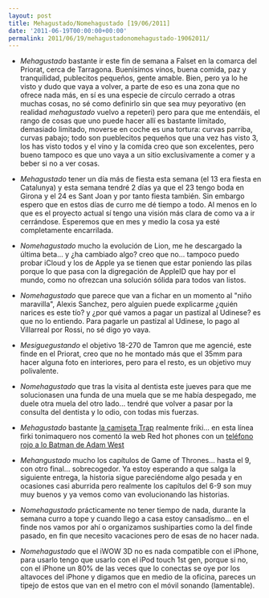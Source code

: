 ```yaml
---
layout: post
title: Mehagustado/Nomehagustado [19/06/2011]
date: '2011-06-19T00:00:00+00:00'
permalink: 2011/06/19/mehagustadonomehagustado-19062011/
---
```

- *Mehagustado* bastante ir este fin de semana a Falset en la comarca del Priorat, cerca de Tarragona. Buenísimos vinos, buena comida, paz y tranquilidad, publecitos pequeños, gente amable. Bien, pero ya lo he visto y dudo que vaya a volver, a parte de eso es una zona que no ofrece nada más, en sí es una especie de círculo cerrado a otras muchas cosas, no sé como definirlo sin que sea muy peyorativo (en realidad *mehagustado* vuelvo a repeteri) pero para que me entendáis, el rango de cosas que uno puede hacer allí es bastante limitado, demasiado limitado, moverse en coche es una tortura: curvas parriba, curvas pabajo; todo son pueblecitos pequeños que una vez has visto 3, los has visto todos y el vino y la comida creo que son excelentes, pero bueno tampoco es que uno vaya a un sitio exclusivamente a comer y a beber si no a ver cosas.

- *Mehagustado* tener un día más de fiesta esta semana (el 13 era fiesta en Catalunya) y esta semana tendré 2 días ya que el 23 tengo boda en Girona y el 24 es Sant Joan y por tanto fiesta también. Sin embargo espero que en estos días de curro me dé tiempo a todo. Al menos en lo que es el proyecto actual sí tengo una visión más clara de como va a ir cerrándose. Esperemos que en mes y medio la cosa ya esté completamente encarrilada.

- *Nomehagustado* mucho la evolución de Lion, me he descargado la última beta... y ¿ha cambiado algo? creo que no... tampoco puedo probar iCloud y los de Apple ya se tienen que estar poniendo las pilas porque lo que pasa con la digregación de AppleID que hay por el mundo, como no ofrezcan una solución sólida para todos van listos.

- *Nomehagustado* que parece que van a fichar en un momento al "niño maravilla", Alexis Sanchez, pero alguien puede explicarme ¿quién narices es este tío? y ¿por qué vamos a pagar un pastizal al Udinese? es que no lo entiendo. Para pagarle un pastizal al Udinese, lo pago al Villarreal por Rossi, no sé digo yo vaya.

- *Mesiguegustando* el objetivo 18-270 de Tamron que me agencié, este finde en el Priorat, creo que no he montado más que el 35mm para hacer alguna foto en interiores, pero para el resto, es un objetivo muy polivalente.

- *Nomehagustado* que tras la visita al dentista este jueves para que me solucionasen una funda de una muela que se me había despegado, me duele otra muela del otro lado... tendré que volver a pasar por la consulta del dentista y lo odio, con todas mis fuerzas.

- *Mehagustado* bastante [la camiseta Trap](http://www.604republic.com/prod/trap_t_shirt) realmente friki... en esta línea firki tonimaquero nos comentó la web Red hot phones con un [teléfono rojo a lo Batman de Adam West](http://www.redhotphones.com/)

- *Mehangustado* mucho los capítulos de Game of Thrones... hasta el 9, con otro final... sobrecogedor. Ya estoy esperando a que salga la siguiente entrega, la historia sigue pareciéndome algo pesada y en ocasiones casi aburrida pero realmente los capítulos del 6-9 son muy muy buenos y ya vemos como van evolucionando las historias.

- *Nomehagustado* prácticamente no tener tiempo de nada, durante la semana curro a tope y cuando llego a casa estoy cansadísmo... en el finde nos vamos por ahí o organizamos sushiparties como la del finde pasado, en fin que necesito vacaciones pero de esas de no hacer nada.

- *Nomehagustado* que el iWOW 3D no es nada compatible con el iPhone, para usarlo tengo que usarlo con el iPod touch 1st gen, porque si no, con el iPhone un 80% de las veces que lo conectas se oye por los altavoces del iPhone y digamos que en medio de la oficina, pareces un tipejo de estos que van en el metro con el móvil sonando (lamentable).
